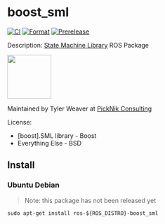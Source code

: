 # boost_sml

[![CI](https://github.com/PickNikRobotics/boost_sml/actions/workflows/ci.yaml/badge.svg?branch=master)](https://github.com/PickNikRobotics/boost_sml/actions/workflows/ci.yaml?query=branch%3Amaster++)
[![Format](https://github.com/PickNikRobotics/boost_sml/actions/workflows/format.yaml/badge.svg?branch=master)](https://github.com/PickNikRobotics/boost_sml/actions/workflows/format.yaml?query=branch%3Amaster)
[![Prerelease](https://github.com/PickNikRobotics/boost_sml/actions/workflows/prerelease.yaml/badge.svg?branch=master)](https://github.com/PickNikRobotics/boost_sml/actions/workflows/prerelease.yaml?query=branch%3Amaster)

Description: [State Machine Library](https://boost-experimental.github.io/sml/) ROS Package

<img src="https://picknik.ai/assets/images/logo.jpg" width="100">

Maintained by Tyler Weaver at [PickNik Consulting](http://picknik.ai/)

License:
* [boost].SML library - Boost
* Everything Else - BSD

## Install

### Ubuntu Debian

> Note: this package has not been released yet

    sudo apt-get install ros-${ROS_DISTRO}-boost_sml
